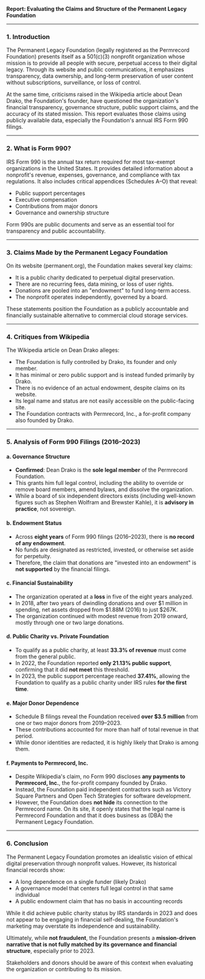 **Report: Evaluating the Claims and Structure of the Permanent Legacy Foundation**

---

### 1. Introduction

The Permanent Legacy Foundation (legally registered as the Permrecord Foundation) presents itself as a 501(c)(3) nonprofit organization whose mission is to provide all people with secure, perpetual access to their digital legacy. Through its website and public communications, it emphasizes transparency, data ownership, and long-term preservation of user content without subscriptions, surveillance, or loss of control.

At the same time, criticisms raised in the Wikipedia article about Dean Drako, the Foundation's founder, have questioned the organization's financial transparency, governance structure, public support claims, and the accuracy of its stated mission. This report evaluates those claims using publicly available data, especially the Foundation's annual IRS Form 990 filings.

---

### 2. What is Form 990?

IRS Form 990 is the annual tax return required for most tax-exempt organizations in the United States. It provides detailed information about a nonprofit's revenue, expenses, governance, and compliance with tax regulations. It also includes critical appendices (Schedules A–O) that reveal:

- Public support percentages
- Executive compensation
- Contributions from major donors
- Governance and ownership structure

Form 990s are public documents and serve as an essential tool for transparency and public accountability.

---

### 3. Claims Made by the Permanent Legacy Foundation

On its website (permanent.org), the Foundation makes several key claims:

- It is a public charity dedicated to perpetual digital preservation.
- There are no recurring fees, data mining, or loss of user rights.
- Donations are pooled into an "endowment" to fund long-term access.
- The nonprofit operates independently, governed by a board.

These statements position the Foundation as a publicly accountable and financially sustainable alternative to commercial cloud storage services.

---

### 4. Critiques from Wikipedia

The Wikipedia article on Dean Drako alleges:

- The Foundation is fully controlled by Drako, its founder and only member.
- It has minimal or zero public support and is instead funded primarily by Drako.
- There is no evidence of an actual endowment, despite claims on its website.
- Its legal name and status are not easily accessible on the public-facing site.
- The Foundation contracts with Permrecord, Inc., a for-profit company also founded by Drako.

---

### 5. Analysis of Form 990 Filings (2016–2023)

#### a. Governance Structure

- **Confirmed**: Dean Drako is the **sole legal member** of the Permrecord Foundation.
- This grants him full legal control, including the ability to override or remove board members, amend bylaws, and dissolve the organization.
- While a board of six independent directors exists (including well-known figures such as Stephen Wolfram and Brewster Kahle), it is **advisory in practice**, not sovereign.

#### b. Endowment Status

- Across **eight years** of Form 990 filings (2016–2023), there is **no record of any endowment**.
- No funds are designated as restricted, invested, or otherwise set aside for perpetuity.
- Therefore, the claim that donations are "invested into an endowment" is **not supported** by the financial filings.

#### c. Financial Sustainability

- The organization operated at a **loss** in five of the eight years analyzed.
- In 2018, after two years of dwindling donations and over $1 million in spending, net assets dropped from $1.88M (2016) to just $267K.
- The organization continued with modest revenue from 2019 onward, mostly through one or two large donations.

#### d. Public Charity vs. Private Foundation

- To qualify as a public charity, at least **33.3% of revenue** must come from the general public.
- In 2022, the Foundation reported **only 21.13% public support**, confirming that it did **not meet** this threshold.
- In 2023, the public support percentage reached **37.41%**, allowing the Foundation to qualify as a public charity under IRS rules **for the first time**.

#### e. Major Donor Dependence

- Schedule B filings reveal the Foundation received **over $3.5 million** from one or two major donors from 2019–2023.
- These contributions accounted for more than half of total revenue in that period.
- While donor identities are redacted, it is highly likely that Drako is among them.

#### f. Payments to Permrecord, Inc.

- Despite Wikipedia's claim, no Form 990 discloses **any payments to Permrecord, Inc.**, the for-profit company founded by Drako.
- Instead, the Foundation paid independent contractors such as Victory Square Partners and Open Tech Strategies for software development.
- However, the Foundation does **not hide** its connection to the Permrecord name. On its site, it openly states that the legal name is Permrecord Foundation and that it does business as (DBA) the Permanent Legacy Foundation.

---

### 6. Conclusion

The Permanent Legacy Foundation promotes an idealistic vision of ethical digital preservation through nonprofit values. However, its historical financial records show:

- A long dependence on a single funder (likely Drako)
- A governance model that centers full legal control in that same individual
- A public endowment claim that has no basis in accounting records

While it did achieve public charity status by IRS standards in 2023 and does not appear to be engaging in financial self-dealing, the Foundation's marketing may overstate its independence and sustainability.

Ultimately, while **not fraudulent**, the Foundation presents a **mission-driven narrative that is not fully matched by its governance and financial structure**, especially prior to 2023.

Stakeholders and donors should be aware of this context when evaluating the organization or contributing to its mission.
